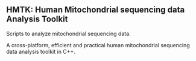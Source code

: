## HMTK: Human Mitochondrial sequencing data Analysis Toolkit
Scripts to analyze mitochondrial sequencing data.

A cross-platform, efficient and practical human mitochondrial sequencing data analysis toolkit in C++.


